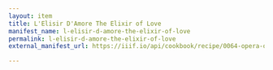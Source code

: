 ```yaml
---
layout: item
title: L'Elisir D'Amore The Elixir of Love
manifest_name: l-elisir-d-amore-the-elixir-of-love
permalink: l-elisir-d-amore-the-elixir-of-love
external_manifest_url: https://iiif.io/api/cookbook/recipe/0064-opera-one-canvas/manifest.json

---
```

<!-- Add an essay or interpretive material below this line,
using HTML or markdown.  Do not modify this file above this line -->
